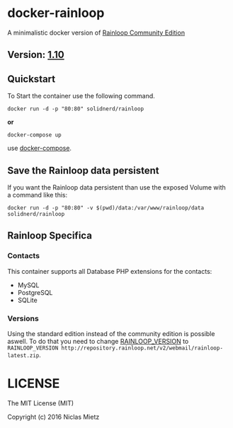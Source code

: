 # docker-rainloop

A minimalistic docker version of [Rainloop Community Edition](http://www.rainloop.net/)

## Version: [1.10](http://www.rainloop.net/changelog/)
## Quickstart

To Start the container use the following command.

```
docker run -d -p "80:80" solidnerd/rainloop
```

**or**

```
docker-compose up
```

use [docker-compose](https://github.com/docker/compose).

## Save the Rainloop data persistent
If you want the Rainloop data persistent than use the exposed Volume with a command like this:
```
docker run -d -p "80:80" -v $(pwd)/data:/var/www/rainloop/data solidnerd/rainloop
```

## Rainloop Specifica

### Contacts
This container supports all Database PHP extensions for the contacts:
- MySQL
- PostgreSQL
- SQLite

### Versions
Using the standard edition instead of the community edition is possible aswell. To do that you need to change [RAINLOOP_VERSION](https://github.com/SolidNerd/docker-rainloop/blob/master/Dockerfile#L5) to `RAINLOOP_VERSION http://repository.rainloop.net/v2/webmail/rainloop-latest.zip`.


# LICENSE
The MIT License (MIT)

Copyright (c) 2016 Niclas Mietz
